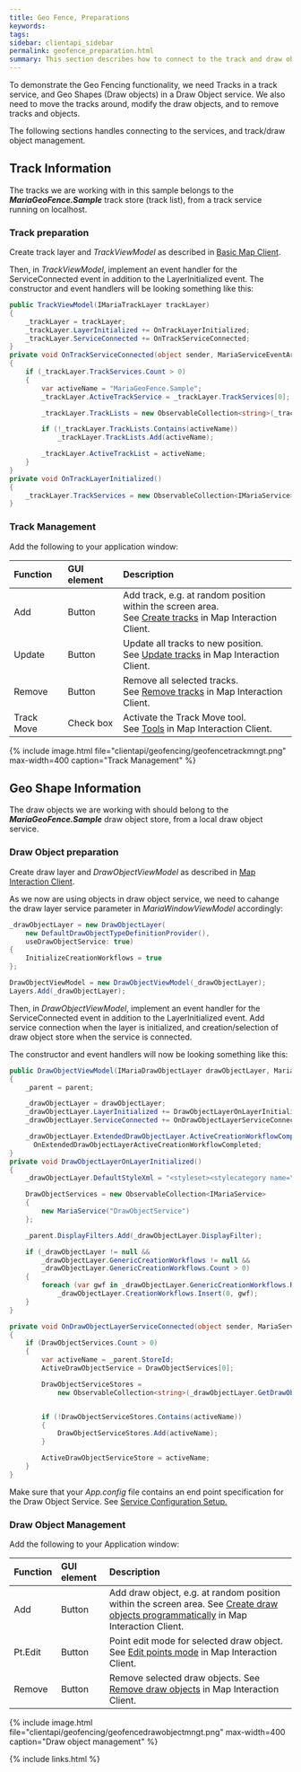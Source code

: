 ```yaml
---
title: Geo Fence, Preparations
keywords: 
tags: 
sidebar: clientapi_sidebar
permalink: geofence_preparation.html
summary: This section describes how to connect to the track and draw object services, and create and modify tracks and objects.
---
```


To demonstrate the Geo Fencing functionality, we need Tracks in a track service, and Geo Shapes (Draw objects) in a Draw Object service. We also need to move the tracks around, modify the draw objects, and to remove tracks and objects.

The following sections handles connecting to the services, and track/draw object management.

## Track Information

The tracks we are working with in this sample belongs to the ***MariaGeoFence.Sample*** track store (track list), from a track service running on localhost.  

### Track preparation

Create track layer and *TrackViewModel* as described in [Basic Map Client](clientapi_tracklayer.html#createtracklayerandconnect).

Then, in *TrackViewModel*, implement an event handler for the ServiceConnected event in addition to the LayerInitialized event. The constructor and event handlers will be looking something like this:
 
```c#
public TrackViewModel(IMariaTrackLayer trackLayer)
{
    _trackLayer = trackLayer;
    _trackLayer.LayerInitialized += OnTrackLayerInitialized;
    _trackLayer.ServiceConnected += OnTrackServiceConnected;
}
private void OnTrackServiceConnected(object sender, MariaServiceEventArgs args)
{
    if (_trackLayer.TrackServices.Count > 0)
    {
        var activeName = "MariaGeoFence.Sample";
        _trackLayer.ActiveTrackService = _trackLayer.TrackServices[0];

        _trackLayer.TrackLists = new ObservableCollection<string>(_trackLayer.GetTrackLists());

        if (!_trackLayer.TrackLists.Contains(activeName))
            _trackLayer.TrackLists.Add(activeName);

        _trackLayer.ActiveTrackList = activeName;
    }
}
private void OnTrackLayerInitialized()
{
    _trackLayer.TrackServices = new ObservableCollection<IMariaService> { new MariaService("TrackService")};
}
``` 

### Track Management

Add the following to your application window:

| Function | GUI element | Description |
|:---|:---|:---|
| Add | Button | Add track, e.g. at random position within the screen area. <br> See [Create tracks](clientapi_tracklayerinteraction.html#createtracks) in Map Interaction Client. |
| Update | Button | Update all tracks to new position. <br> See [Update tracks](clientapi_tracklayerinteraction.html#updatetracks) in Map Interaction Client. |
| Remove | Button | Remove all selected tracks. <br> See [Remove tracks](clientapi_tracklayerinteraction.html#removetracks) in Map Interaction Client. |
| Track Move | Check box | Activate the Track Move tool. <br> See [Tools](clientapi_toolsinteraction.html) in Map Interaction Client. |

{% include image.html file="clientapi/geofencing/geofencetrackmngt.png" max-width=400 caption="Track Management" %}

## Geo Shape Information

The draw objects we are working with should belong to the ***MariaGeoFence.Sample*** draw object store, from a local draw object service.

### Draw Object preparation

Create draw layer and *DrawObjectViewModel* as described in [Map Interaction Client](clientapi_drawobjectlayerinteraction.html#createdrawobjectlayer).

As we now are using objects in draw object service, we need to cahange the draw layer service parameter in *MariaWindowViewModel* accordingly:

```c#
_drawObjectLayer = new DrawObjectLayer(
    new DefaultDrawObjectTypeDefinitionProvider(), 
    useDrawObjectService: true)
{
    InitializeCreationWorkflows = true
};

DrawObjectViewModel = new DrawObjectViewModel(_drawObjectLayer);
Layers.Add(_drawObjectLayer);

```

Then, in *DrawObjectViewModel*, implement an event handler for the ServiceConnected event in addition to the LayerInitialized event. Add service connection when the layer is initialized, and creation/selection of draw object store when the service is connected. 

The constructor and event handlers will now be looking something like this:

```c#
public DrawObjectViewModel(IMariaDrawObjectLayer drawObjectLayer, MariaWindowViewModel parent)
{
    _parent = parent;

    _drawObjectLayer = drawObjectLayer;
    _drawObjectLayer.LayerInitialized += DrawObjectLayerOnLayerInitialized;
    _drawObjectLayer.ServiceConnected += OnDrawObjectLayerServiceConnected;

    _drawObjectLayer.ExtendedDrawObjectLayer.ActiveCreationWorkflowCompleted += 
      OnExtendedDrawObjectLayerActiveCreationWorkflowCompleted;
}
private void DrawObjectLayerOnLayerInitialized()
{
    _drawObjectLayer.DefaultStyleXml = "<styleset><stylecategory name=\"DrawObjects\"/></styleset>";

    DrawObjectServices = new ObservableCollection<IMariaService>
    {
        new MariaService("DrawObjectService")
    };

    _parent.DisplayFilters.Add(_drawObjectLayer.DisplayFilter);

    if (_drawObjectLayer != null &&
        _drawObjectLayer.GenericCreationWorkflows != null &&
        _drawObjectLayer.GenericCreationWorkflows.Count > 0)
    {
        foreach (var gwf in _drawObjectLayer.GenericCreationWorkflows.Reverse())
            _drawObjectLayer.CreationWorkflows.Insert(0, gwf);
    }
}

private void OnDrawObjectLayerServiceConnected(object sender, MariaServiceEventArgs args)
{
    if (DrawObjectServices.Count > 0)
    {
        var activeName = _parent.StoreId;
        ActiveDrawObjectService = DrawObjectServices[0];

        DrawObjectServiceStores =
            new ObservableCollection<string>(_drawObjectLayer.GetDrawObjectServiceStores());


        if (!DrawObjectServiceStores.Contains(activeName))
        {
            DrawObjectServiceStores.Add(activeName);
        }

        ActiveDrawObjectServiceStore = activeName;
    }
}
```

Make sure that your *App.config* file contains an end point specification for the Draw Object Service. See [Service Configuration Setup.](clientapi_serviceconfiguration.html)

### Draw Object Management

Add the following to your Application window:

| Function | GUI element | Description |
|:---|:---|:---|
| Add | Button | Add draw object, e.g. at random position within the screen area. See [Create draw objects programmatically](clientapi_drawobjectlayerinteraction.html#createdrawobjectsprogramatically) in Map Interaction Client. |
| Pt.Edit | Button | Point edit mode for selected draw object. See [Edit points mode](clientapi_drawobjectlayerinteraction.html#editpoints) in Map Interaction Client. |
| Remove | Button | Remove selected draw objects. See [Remove draw objects](clientapi_drawobjectlayerinteraction.html#removeobject) in Map Interaction Client. |

{% include image.html file="clientapi/geofencing/geofencedrawobjectmngt.png" max-width=400 caption="Draw object management" %}

{% include links.html %}